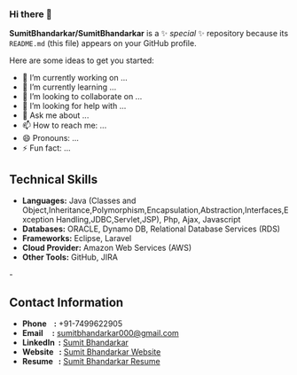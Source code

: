 ### Hi there 👋


**SumitBhandarkar/SumitBhandarkar** is a ✨ _special_ ✨ repository because its `README.md` (this file) appears on your GitHub profile.

Here are some ideas to get you started:

- 🔭 I’m currently working on ...
- 🌱 I’m currently learning ...
- 👯 I’m looking to collaborate on ...
- 🤔 I’m looking for help with ...
- 💬 Ask me about ...
- 📫 How to reach me: ...
- 😄 Pronouns: ...
- ⚡ Fun fact: ...
<h2>Technical Skills</h2>
    <ul>
        <li><strong>Languages:</strong> Java (Classes and Object,Inheritance,Polymorphism,Encapsulation,Abstraction,Interfaces,Exception Handling,JDBC,Servlet,JSP), Php, Ajax, Javascript</li>
        <li><strong>Databases:</strong> ORACLE, Dynamo DB, Relational Database Services (RDS)</li>
        <li><strong>Frameworks:</strong> Eclipse, Laravel</li>
        <li><strong>Cloud Provider:</strong> Amazon Web Services (AWS)</li>
        <li><strong>Other Tools:</strong> GitHub, JIRA</li>
    </ul>
- 
<h2>Contact Information</h2>
    <ul>
        <li><strong>Phone &nbsp;&nbsp;&nbsp;:</strong> +91-7499622905</li>
        <li><strong>Email &nbsp;&nbsp;&nbsp;&nbsp;:</strong> <a href="mailto:sumitbhandarkar000@gmail.com">sumitbhandarkar000@gmail.com</a></li>
        <li><strong>LinkedIn &nbsp;:</strong> <a href="https://www.linkedin.com/in/sumit-bhandarkar-24a452193/">Sumit Bhandarkar</a></li>
        <li><strong>Website  &nbsp;&nbsp;:</strong> <a href="http://yourwebsite.com">Sumit Bhandarkar Website</a></li>
        <li><strong>Resume &nbsp;&nbsp;:</strong> <a href="http://yourresumelink.com">Sumit Bhandarkar Resume</a></li>
    </ul>

